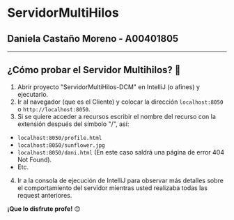 # ServidorMultiHilos

## **Daniela Castaño Moreno - A00401805**

---

## **¿Cómo probar el Servidor Multihilos?** 📌

1. Abrir proyecto "ServidorMultiHilos-DCM" en IntelliJ (o afines) y ejecutarlo.
2. Ir al navegador (que es el Cliente) y colocar la dirección ```localhost:8050``` o ```http://localhost:8050```.
3. Si se quiere acceder a recursos escribir el nombre del recurso con la extensión después del símbolo "/", así:
* ```localhost:8050/profile.html```
* ```localhost:8050/sunflower.jpg```
* ```localhost:8050/dani.html``` (En este caso saldrá una página de error 404 Not Found).
* Etc.
4. Ir a la consola de ejecución de IntelliJ para observar más detalles sobre el comportamiento del servidor mientras usted realizaba todas las request anteriores.



**¡Que lo disfrute profe!** 😊
